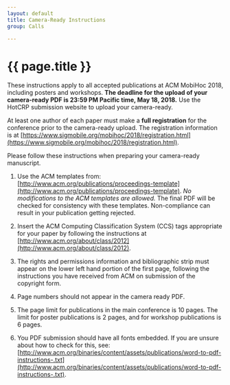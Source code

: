 ```yaml
---
layout: default
title: Camera-Ready Instructions
group: Calls

---
```


# {{ page.title }}

These instructions apply to all accepted publications at ACM MobiHoc 2018, including posters and workshops.
**The deadline for the upload of your camera-ready PDF is 23:59 PM Pacific time, May 18, 2018.**
Use the HotCRP submission website to upload your camera-ready.

At least one author of each paper must make a **full registration** for the conference prior to the camera-ready upload. The registration information is at [https://www.sigmobile.org/mobihoc/2018/registration.html](https://www.sigmobile.org/mobihoc/2018/registration.html).

Please follow these instructions when preparing your camera-ready manuscript.

1. Use the ACM templates from: [http://www.acm.org/publications/proceedings-template](http://www.acm.org/publications/proceedings-template). _No modifications to the ACM templates are allowed._ The final PDF will be checked for consistency with these templates. Non-compliance can result in your publication getting rejected.

2. Insert the ACM Computing Classification System (CCS) tags appropriate for your paper by following the instructions at [http://www.acm.org/about/class/2012](http://www.acm.org/about/class/2012).

3. The rights and permissions information and bibliographic strip must appear on the lower left hand portion of the first page, following the instructions you have received from ACM on submission of the copyright form.

4. Page numbers should not appear in the camera ready PDF.

5. The page limit for publications in the main conference is 10 pages. The limit for poster publications is 2 pages, and for workshop publications is 6 pages.

6. You PDF submission should have all fonts embedded. If you are unsure about how to check for this, see: [http://www.acm.org/binaries/content/assets/publications/word-to-pdf-instructions-.txt](http://www.acm.org/binaries/content/assets/publications/word-to-pdf-instructions-.txt).
